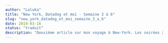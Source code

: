 ```yaml
---
author: "Laluka"
title: "New York, Datadog et moi - Semaine 3 à 6"
slug: "new_york_datadog_et_moi_semaine_3_a_6"
date: 2019-03-16
status: "traduit"
description: "Deuxième article sur mon voyage à New-York. Les soirées à Datadog, les visites avec Marine, vagrant et ansible, trouver une maison ENCORE... Et photos !"
---
```

